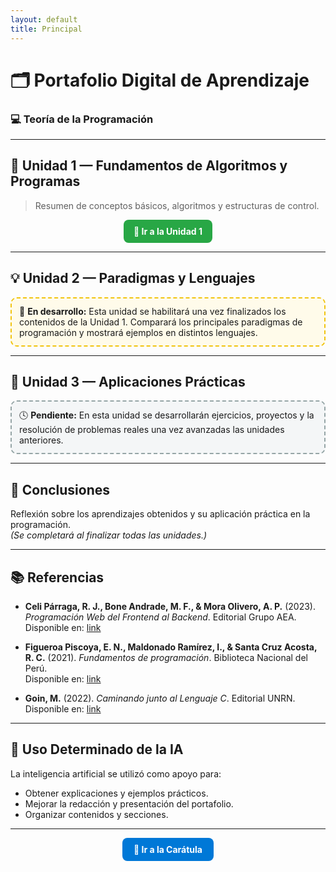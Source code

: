 ```yaml
---
layout: default
title: Principal
---
```


# 🗂️ Portafolio Digital de Aprendizaje  
### 💻 Teoría de la Programación

---

## 📘 Unidad 1 — Fundamentos de Algoritmos y Programas
> Resumen de conceptos básicos, algoritmos y estructuras de control.

<p align="center">
  <a href="./Unidades/Unidad1" style="
    display:inline-block;
    background-color:#28a745;
    color:#fff;
    padding:10px 16px;
    border-radius:8px;
    text-decoration:none;
    font-weight:bold;
  ">
    🔗 Ir a la Unidad 1
  </a>
</p>

---

## 💡 Unidad 2 — Paradigmas y Lenguajes  
<div style="
  border:2px dashed #f1c40f;
  background-color:#fffbea;
  padding:12px;
  border-radius:10px;
">
🚧 <b>En desarrollo:</b> Esta unidad se habilitará una vez finalizados los contenidos de la Unidad 1.  
Comparará los principales paradigmas de programación y mostrará ejemplos en distintos lenguajes.
</div>

---

## 🧩 Unidad 3 — Aplicaciones Prácticas  
<div style="
  border:2px dashed #95a5a6;
  background-color:#f4f6f7;
  padding:12px;
  border-radius:10px;
">
🕓 <b>Pendiente:</b> En esta unidad se desarrollarán ejercicios, proyectos y la resolución de problemas reales una vez avanzadas las unidades anteriores.
</div>

---

## 🧠 Conclusiones  
Reflexión sobre los aprendizajes obtenidos y su aplicación práctica en la programación.  
*(Se completará al finalizar todas las unidades.)*

---

## 📚 Referencias  

- **Celi Párraga, R. J., Bone Andrade, M. F., & Mora Olivero, A. P.** (2023). *Programación Web del Frontend al Backend*. Editorial Grupo AEA.  
  Disponible en: [link](https://dialnet.unirioja.es/servlet/libro?codigo=933116)

- **Figueroa Piscoya, E. N., Maldonado Ramírez, I., & Santa Cruz Acosta, R. C.** (2021). *Fundamentos de programación*. Biblioteca Nacional del Perú.  
  Disponible en: [link](https://virtual.autonoma.edu.pe/uploads/10-03-2023_141635939_ANICAMASILVAJOSECARLOS.pdf)

- **Goin, M.** (2022). *Caminando junto al Lenguaje C*. Editorial UNRN.  
  Disponible en: [link](https://editorial.unrn.edu.ar/index.php/catalogo/346/view_bl/62/lecturas-de-catedra/26/caminando-junto-al-lenguaje-c?tab=getmybooksTab&is_show_data=1)

  
---

## 🤖 Uso Determinado de la IA  
La inteligencia artificial se utilizó como apoyo para:  
- Obtener explicaciones y ejemplos prácticos.  
- Mejorar la redacción y presentación del portafolio.  
- Organizar contenidos y secciones.

---

<p align="center">
  <a href="index" style="
    display:inline-block;
    background-color:#0078D7;
    color:#fff;
    padding:10px 18px;
    border-radius:8px;
    text-decoration:none;
    font-weight:bold;
  ">
    📘 Ir a la Carátula
  </a>
</p>
